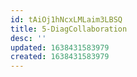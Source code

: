 ```yaml
---
id: tAiOj1hNcxLMLaim3LBSQ
title: 5-DiagCollaboration
desc: ''
updated: 1638431583979
created: 1638431583979
---
```


